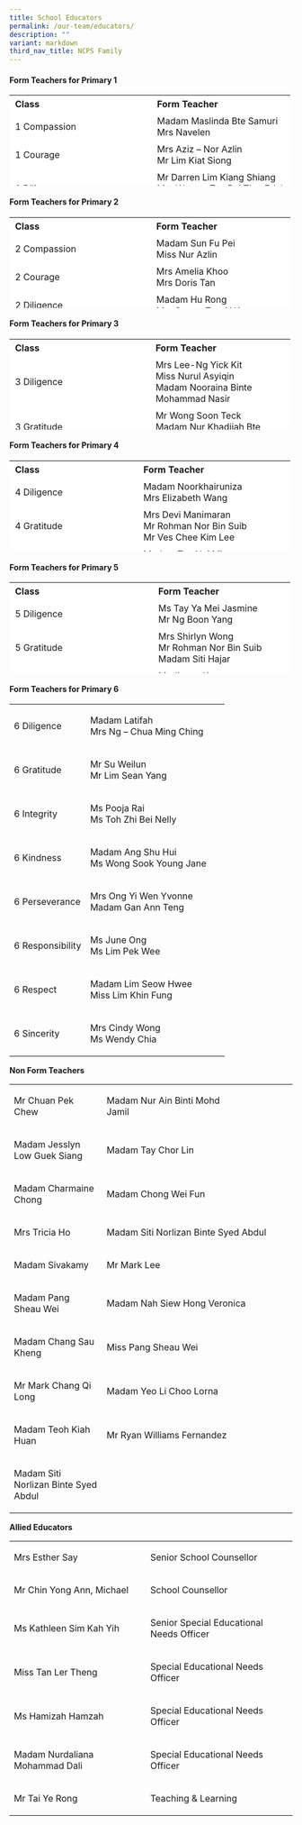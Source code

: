 ```yaml
---
title: School Educators
permalink: /our-team/educators/
description: ""
variant: markdown
third_nav_title: NCPS Family
---
```

#### Form Teachers for Primary 1

<table border="0" style="box-sizing: inherit; border-collapse: collapse; border-spacing: 0px; max-width: 100%; height: 161px; width: 500px;"><tbody style="box-sizing: inherit;"><tr border="1" style="box-sizing: inherit; background: rgb(255, 255, 255); height: 23px;"><td border="0" style="box-sizing: inherit; padding: 5px 10px; width: 326.35px; height: 23px;"><b>Class</b></td><td border="0" style="box-sizing: inherit; padding: 5px 10px; width: 200px; height: 23px;"><b>Form Teacher</b></td></tr><tr style="box-sizing: inherit; background: rgb(255, 255, 255); height: 23px;"><td style="box-sizing: inherit; padding: 5px 10px; width: 326.35px; height: 23px;">1 Compassion</td><td style="box-sizing: inherit; padding: 5px 10px; width: 337.837px; height: 23px;">Madam Maslinda Bte Samuri <br>Mrs Navelen</td></tr><tr style="box-sizing: inherit; background: rgb(255, 255, 255); height: 23px;"><td style="box-sizing: inherit; padding: 5px 10px; width: 326.35px; height: 23px;">1 Courage</td><td style="box-sizing: inherit; padding: 5px 10px; width: 337.837px; height: 23px;">Mrs Aziz – Nor Azlin<br>Mr Lim Kiat Siong</td></tr><tr style="box-sizing: inherit; background: rgb(255, 255, 255); height: 23px;"><td style="box-sizing: inherit; padding: 5px 10px; width: 326.35px; height: 23px;">1 Diligence</td><td style="box-sizing: inherit; padding: 5px 10px; width: 337.837px; height: 23px;">Mr Darren Lim Kiang Shiang<br>Mrs Wong –&nbsp;Tan Rui Ting Edel Alica</td></tr><tr style="box-sizing: inherit; background: rgb(255, 255, 255);"><td style="box-sizing: inherit; padding: 5px 10px; width: 326.35px;">1 Gratitude</td><td style="box-sizing: inherit; padding: 5px 10px; width: 337.837px;">Mrs Regina Soh<br>Mr Adam Bin Mohamed Ali</td></tr><tr style="box-sizing: inherit; background: rgb(255, 255, 255); height: 23px;"><td style="box-sizing: inherit; padding: 5px 10px; width: 326.35px; height: 23px;">1 Integrity</td><td style="box-sizing: inherit; padding: 5px 10px; width: 337.837px; height: 23px;">Mrs Tan Su Zhen Jasmine <br>Madam Kiu Kwee Fern</td></tr><tr style="box-sizing: inherit; background: rgb(255, 255, 255); height: 23px;"><td style="box-sizing: inherit; padding: 5px 10px; width: 326.35px; height: 23px;">1 Kindness</td><td style="box-sizing: inherit; padding: 5px 10px; width: 337.837px; height: 23px;">Madam Muliyati<br>Ms Lee Yan Ting Cheryl</td></tr><tr style="box-sizing: inherit; background: rgb(255, 255, 255); height: 23px;"><td style="box-sizing: inherit; padding: 5px 10px; width: 326.35px; height: 23px;">1 Perseverance</td><td style="box-sizing: inherit; padding: 5px 10px; width: 337.837px; height: 23px;">Mrs Cheng Bee Leng<br>Madam Tang Zhu Min</td></tr><tr style="box-sizing: inherit; background: rgb(255, 255, 255);"><td style="box-sizing: inherit; padding: 5px 10px; width: 326.35px;">1 Responsibility</td><td style="box-sizing: inherit; padding: 5px 10px; width: 337.837px;">Madam Ho Ju Lee<br>Madam Chen Yan</td></tr><tr style="box-sizing: inherit; background: rgb(255, 255, 255); height: 23px;"><td style="box-sizing: inherit; padding: 5px 10px; width: 326.35px; height: 23px;">1 Respect</td><td style="box-sizing: inherit; padding: 5px 10px; width: 337.837px; height: 23px;">Mr Chan Wei Hao</td></tr><tr style="box-sizing: inherit; background: rgb(255, 255, 255);"><td style="box-sizing: inherit; padding: 5px 10px; width: 326.35px;">1 Sincerity</td><td style="box-sizing: inherit; padding: 5px 10px; width: 337.837px;">Madam Nurnazlin Bte Zainuden<br>Ms Liu Lanying</td></tr></tbody></table>



#### Form Teachers for Primary 2
<table border="0" style="box-sizing: inherit; border-collapse: collapse; border-spacing: 0px; max-width: 100%; height: 161px; width: 500px;"><tbody style="box-sizing: inherit;"><tr border="1" style="box-sizing: inherit; background: rgb(255, 255, 255); height: 23px;"><td border="0" style="box-sizing: inherit; padding: 5px 10px; width: 326.35px; height: 23px;"><b>Class</b></td><td border="0" style="box-sizing: inherit; padding: 5px 10px; width: 200px; height: 23px;"><b>Form Teacher</b></td></tr><tr style="box-sizing: inherit; background: rgb(255, 255, 255); height: 23px;"><td style="box-sizing: inherit; padding: 5px 10px; width: 326.35px; height: 23px;">2 Compassion</td><td style="box-sizing: inherit; padding: 5px 10px; width: 337.837px; height: 23px;">Madam Sun Fu Pei<br>Miss Nur Azlin</td></tr><tr style="box-sizing: inherit; background: rgb(255, 255, 255); height: 23px;"><td style="box-sizing: inherit; padding: 5px 10px; width: 326.35px; height: 23px;">2 Courage</td><td style="box-sizing: inherit; padding: 5px 10px; width: 337.837px; height: 23px;">Mrs Amelia Khoo<br>Mrs Doris Tan</td></tr><tr style="box-sizing: inherit; background: rgb(255, 255, 255); height: 23px;"><td style="box-sizing: inherit; padding: 5px 10px; width: 326.35px; height: 23px;">2 Diligence</td><td style="box-sizing: inherit; padding: 5px 10px; width: 337.837px; height: 23px;">Madam Hu Rong<br>Mrs Song- Tan Ai Koon</td></tr><tr style="box-sizing: inherit; background: rgb(255, 255, 255);"><td style="box-sizing: inherit; padding: 5px 10px; width: 326.35px;">2 Gratitude</td><td style="box-sizing: inherit; padding: 5px 10px; width: 337.837px;">Mrs Joyce Chng<br>Mr Chee Sze Yeow</td></tr><tr style="box-sizing: inherit; background: rgb(255, 255, 255); height: 23px;"><td style="box-sizing: inherit; padding: 5px 10px; width: 326.35px; height: 23px;">2 Integrity</td><td style="box-sizing: inherit; padding: 5px 10px; width: 337.837px; height: 23px;">Miss Manisha Suruchand <br>Madam Chuan Ai Ling</td></tr><tr style="box-sizing: inherit; background: rgb(255, 255, 255); height: 23px;"><td style="box-sizing: inherit; padding: 5px 10px; width: 326.35px; height: 23px;">2 Kindness</td><td style="box-sizing: inherit; padding: 5px 10px; width: 337.837px; height: 23px;">Ms Yvonne Loh<br>Mrs Chua Puay Hwa</td></tr><tr style="box-sizing: inherit; background: rgb(255, 255, 255); height: 23px;"><td style="box-sizing: inherit; padding: 5px 10px; width: 326.35px; height: 23px;">2 Perseverance</td><td style="box-sizing: inherit; padding: 5px 10px; width: 337.837px; height: 23px;">Madam Joslyn Huang Jinling<br>Mrs Annie Ng</td></tr><tr style="box-sizing: inherit; background: rgb(255, 255, 255);"><td style="box-sizing: inherit; padding: 5px 10px; width: 326.35px;">2 Responsibility</td><td style="box-sizing: inherit; padding: 5px 10px; width: 337.837px;">Madam Nur Syairah Mohamed Hassan<br>Madam Chee Kim Kiau</td></tr><tr style="box-sizing: inherit; background: rgb(255, 255, 255); height: 23px;"><td style="box-sizing: inherit; padding: 5px 10px; width: 326.35px; height: 23px;">2 Respect</td><td style="box-sizing: inherit; padding: 5px 10px; width: 337.837px; height: 23px;">Miss Quah Hwee Loo<br>Madam Stella Chia Yoke Yeng</td></tr><tr style="box-sizing: inherit; background: rgb(255, 255, 255);"><td style="box-sizing: inherit; padding: 5px 10px; width: 326.35px;">2 Sincerity</td><td style="box-sizing: inherit; padding: 5px 10px; width: 337.837px;">Mrs Angela Chew<br>Miss Tang Souw Ying</td></tr></tbody></table>


#### Form Teachers for Primary 3
<table border="0" style="box-sizing: inherit; border-collapse: collapse; border-spacing: 0px; max-width: 100%; height: 161px; width: 500px;"><tbody style="box-sizing: inherit;"><tr border="1" style="box-sizing: inherit; background: rgb(255, 255, 255); height: 23px;"><td border="0" style="box-sizing: inherit; padding: 5px 10px; width: 326.35px; height: 23px;"><b>Class</b></td><td border="0" style="box-sizing: inherit; padding: 5px 10px; width: 200px; height: 23px;"><b>Form Teacher</b></td></tr><tr style="box-sizing: inherit; background: rgb(255, 255, 255); height: 23px;"><td style="box-sizing: inherit; padding: 5px 10px; width: 326.35px; height: 23px;">3 Diligence</td><td style="box-sizing: inherit; padding: 5px 10px; width: 337.837px; height: 23px;">Mrs Lee-Ng Yick Kit<br>Miss Nurul Asyiqin<br>Madam Nooraina Binte Mohammad Nasir</td></tr><tr style="box-sizing: inherit; background: rgb(255, 255, 255);"><td style="box-sizing: inherit; padding: 5px 10px; width: 326.35px;">3 Gratitude</td><td style="box-sizing: inherit; padding: 5px 10px; width: 337.837px;">Mr Wong Soon Teck<br>Madam Nur Khadijah Bte Zainal Ariffin</td></tr><tr style="box-sizing: inherit; background: rgb(255, 255, 255); height: 23px;"><td style="box-sizing: inherit; padding: 5px 10px; width: 326.35px; height: 23px;">3 Integrity</td><td style="box-sizing: inherit; padding: 5px 10px; width: 337.837px; height: 23px;">Madam Yap Lee Shan <br>Mr Erwin Rohman</td></tr><tr style="box-sizing: inherit; background: rgb(255, 255, 255); height: 23px;"><td style="box-sizing: inherit; padding: 5px 10px; width: 326.35px; height: 23px;">3 Kindness</td><td style="box-sizing: inherit; padding: 5px 10px; width: 337.837px; height: 23px;">Mrs Fares<br>Ms Lim Yen Mei Amanda</td></tr><tr style="box-sizing: inherit; background: rgb(255, 255, 255); height: 23px;"><td style="box-sizing: inherit; padding: 5px 10px; width: 326.35px; height: 23px;">3 Perseverance</td><td style="box-sizing: inherit; padding: 5px 10px; width: 337.837px; height: 23px;">Madam Felicia Ho Mee Li</td></tr><tr style="box-sizing: inherit; background: rgb(255, 255, 255);"><td style="box-sizing: inherit; padding: 5px 10px; width: 326.35px;">3 Responsibility</td><td style="box-sizing: inherit; padding: 5px 10px; width: 337.837px;">Madam Priya D/O Jairam<br>Miss Qian Meng Meng</td></tr><tr style="box-sizing: inherit; background: rgb(255, 255, 255); height: 23px;"><td style="box-sizing: inherit; padding: 5px 10px; width: 326.35px; height: 23px;">3 Respect</td><td style="box-sizing: inherit; padding: 5px 10px; width: 337.837px; height: 23px;">Madam Tang Li Kuon<br>Madam Siti Nur Aisyah Azm</td></tr><tr style="box-sizing: inherit; background: rgb(255, 255, 255);"><td style="box-sizing: inherit; padding: 5px 10px; width: 326.35px;">3 Sincerity</td><td style="box-sizing: inherit; padding: 5px 10px; width: 337.837px;">Madam Ho Wah May<br>Mr Robert Poh</td></tr></tbody></table>


#### Form Teachers for Primary 4
<table border="0" style="box-sizing: inherit; border-collapse: collapse; border-spacing: 0px; max-width: 100%; height: 161px; width: 500px;"><tbody style="box-sizing: inherit;"><tr border="1" style="box-sizing: inherit; background: rgb(255, 255, 255); height: 23px;"><td border="0" style="box-sizing: inherit; padding: 5px 10px; width: 326.35px; height: 23px;"><b>Class</b></td><td border="0" style="box-sizing: inherit; padding: 5px 10px; width: 200px; height: 23px;"><b>Form Teacher</b></td></tr><tr style="box-sizing: inherit; background: rgb(255, 255, 255); height: 23px;"><td style="box-sizing: inherit; padding: 5px 10px; width: 326.35px; height: 23px;">4 Diligence</td><td style="box-sizing: inherit; padding: 5px 10px; width: 337.837px; height: 3px;">Madam&nbsp;Noorkhairuniza<br>Mrs Elizabeth Wang</td></tr><tr style="box-sizing: inherit; background: rgb(255, 255, 255);"><td style="box-sizing: inherit; padding: 5px 10px; width: 326.35px;">4 Gratitude</td><td style="box-sizing: inherit; padding: 5px 10px; width: 337.837px;">Mrs Devi Manimaran<br>Mr Rohman Nor Bin Suib<br>Mr Ves Chee Kim Lee</td></tr><tr style="box-sizing: inherit; background: rgb(255, 255, 255); height: 23px;"><td style="box-sizing: inherit; padding: 5px 10px; width: 326.35px; height: 23px;">4 Integrity</td><td style="box-sizing: inherit; padding: 5px 10px; width: 337.837px; height: 23px;">Madam Tan Hui Mien <br>Mr Heng Liak Kia</td></tr><tr style="box-sizing: inherit; background: rgb(255, 255, 255); height: 23px;"><td style="box-sizing: inherit; padding: 5px 10px; width: 326.35px; height: 23px;">4 Kindness</td><td style="box-sizing: inherit; padding: 5px 10px; width: 337.837px; height: 23px;">Madam Haryani<br>Mrs Wendy Low</td></tr><tr style="box-sizing: inherit; background: rgb(255, 255, 255); height: 23px;"><td style="box-sizing: inherit; padding: 5px 10px; width: 326.35px; height: 23px;">4 Perseverance</td><td style="box-sizing: inherit; padding: 5px 10px; width: 337.837px; height: 23px;">Mrs Jessy Low<br>Miss Putri</td></tr><tr style="box-sizing: inherit; background: rgb(255, 255, 255);"><td style="box-sizing: inherit; padding: 5px 10px; width: 326.35px;">4 Responsibility</td><td style="box-sizing: inherit; padding: 5px 10px; width: 337.837px;">Madam Phua Si Lin<br>Mr Tan Swee Meng</td></tr><tr style="box-sizing: inherit; background: rgb(255, 255, 255); height: 23px;"><td style="box-sizing: inherit; padding: 5px 10px; width: 326.35px; height: 23px;">4 Respect</td><td style="box-sizing: inherit; padding: 5px 10px; width: 337.837px; height: 23px;">Ms Yeo Kah Gek<br>Ms Rachel Yang</td></tr><tr style="box-sizing: inherit; background: rgb(255, 255, 255);"><td style="box-sizing: inherit; padding: 5px 10px; width: 326.35px;">4 Sincerity</td><td style="box-sizing: inherit; padding: 5px 10px; width: 337.837px;">Madam Ildasolha Binte Jamari<br>Mr Wilson Poh</td></tr></tbody></table>




#### Form Teachers for Primary 5
<table border="0" style="box-sizing: inherit; border-collapse: collapse; border-spacing: 0px; max-width: 100%; height: 161px; width: 500px;"><tbody style="box-sizing: inherit;"><tr border="1" style="box-sizing: inherit; background: rgb(255, 255, 255); height: 23px;"><td border="0" style="box-sizing: inherit; padding: 5px 10px; width: 326.35px; height: 23px;"><b>Class</b></td><td border="0" style="box-sizing: inherit; padding: 5px 10px; width: 200px; height: 23px;"><b>Form Teacher</b></td></tr><tr style="box-sizing: inherit; background: rgb(255, 255, 255); height: 23px;"><td style="box-sizing: inherit; padding: 5px 10px; width: 326.35px; height: 23px;">5 Diligence</td><td style="box-sizing: inherit; padding: 5px 10px; width: 337.837px; height: 3px;">Ms Tay Ya Mei Jasmine<br>Mr Ng Boon Yang</td></tr><tr style="box-sizing: inherit; background: rgb(255, 255, 255);"><td style="box-sizing: inherit; padding: 5px 10px; width: 326.35px;">5 Gratitude</td><td style="box-sizing: inherit; padding: 5px 10px; width: 337.837px;">Mrs Shirlyn Wong<br>Mr Rohman Nor Bin Suib<br>Madam Siti Hajar</td></tr><tr style="box-sizing: inherit; background: rgb(255, 255, 255); height: 23px;"><td style="box-sizing: inherit; padding: 5px 10px; width: 326.35px; height: 23px;">5 Integrity</td><td style="box-sizing: inherit; padding: 5px 10px; width: 337.837px; height: 23px;">Mr Jimmy Kong <br>Madam Cinthia Tan</td></tr><tr style="box-sizing: inherit; background: rgb(255, 255, 255); height: 23px;"><td style="box-sizing: inherit; padding: 5px 10px; width: 326.35px; height: 23px;">5 Kindness</td><td style="box-sizing: inherit; padding: 5px 10px; width: 337.837px; height: 23px;">Mr Belden Koh Yong Wei<br>Mrs Ang Hwee Ming Victoria</td></tr><tr style="box-sizing: inherit; background: rgb(255, 255, 255); height: 23px;"><td style="box-sizing: inherit; padding: 5px 10px; width: 326.35px; height: 23px;">5 Perseverance</td><td style="box-sizing: inherit; padding: 5px 10px; width: 337.837px; height: 23px;">Ms Sharon Tan<br>Madam Margie Tang</td></tr><tr style="box-sizing: inherit; background: rgb(255, 255, 255);"><td style="box-sizing: inherit; padding: 5px 10px; width: 326.35px;">5 Responsibility</td><td style="box-sizing: inherit; padding: 5px 10px; width: 337.837px;">Mrs Kin–Lim Lay Choon<br>Madam Norliza</td></tr><tr style="box-sizing: inherit; background: rgb(255, 255, 255); height: 23px;"><td style="box-sizing: inherit; padding: 5px 10px; width: 326.35px; height: 23px;">5 Respect</td><td style="box-sizing: inherit; padding: 5px 10px; width: 337.837px; height: 23px;">Madam Tan Bee Khuan Sally<br>Ms Jennifer Pang</td></tr><tr style="box-sizing: inherit; background: rgb(255, 255, 255);"><td style="box-sizing: inherit; padding: 5px 10px; width: 326.35px;">5 Sincerity</td><td style="box-sizing: inherit; padding: 5px 10px; width: 337.837px;">Madam Tan Si Yu Elista<br>Madam Tay Loo Theng Joanne</td></tr></tbody></table>


#### Form Teachers for Primary 6
<table><tbody><tr><td rowspan="1" colspan="1"><p style="box-sizing: inherit; font-size: 1em;">6 Diligence</p></td><td rowspan="1" colspan="1"><p style="box-sizing: inherit; font-size: 1em;">Madam Latifah<br>Mrs Ng – Chua Ming Ching&nbsp;&nbsp;&nbsp;&nbsp;&nbsp;&nbsp;&nbsp;</p></td></tr><tr><td rowspan="1" colspan="1"><p style="box-sizing: inherit; font-size: 1em;">6 Gratitude</p></td><td rowspan="1" colspan="1"><p style="box-sizing: inherit; font-size: 1em;">Mr Su Weilun<br>Mr Lim Sean Yang</p></td></tr><tr><td rowspan="1" colspan="1"><p style="box-sizing: inherit; font-size: 1em;">6 Integrity</p></td><td rowspan="1" colspan="1"><p style="box-sizing: inherit; font-size: 1em;">Ms Pooja Rai<br>Ms Toh Zhi Bei Nelly</p></td></tr><tr><td rowspan="1" colspan="1"><p style="box-sizing: inherit; font-size: 1em;">6 Kindness</p></td><td rowspan="1" colspan="1"><p style="box-sizing: inherit; font-size: 1em;"> Madam Ang Shu Hui<br>Ms Wong Sook Young Jane</p></td></tr><tr><td rowspan="1" colspan="1"><p style="box-sizing: inherit; font-size: 1em;">6 Perseverance</p></td><td rowspan="1" colspan="1"><p style="box-sizing: inherit; font-size: 1em;">Mrs Ong Yi Wen Yvonne<br>Madam Gan Ann Teng</p></td></tr><tr><td rowspan="1" colspan="1"><p style="box-sizing: inherit; font-size: 1em;">6 Responsibility</p></td><td rowspan="1" colspan="1"><p style="box-sizing: inherit; font-size: 1em;">Ms June Ong<br>Ms Lim Pek Wee</p></td></tr><tr><td rowspan="1" colspan="1"><p style="box-sizing: inherit; font-size: 1em;">6 Respect</p></td><td rowspan="1" colspan="1"><p style="box-sizing: inherit; font-size: 1em;">Madam Lim Seow Hwee<br>Miss Lim Khin Fung</p></td></tr><tr><td rowspan="1" colspan="1"><p style="box-sizing: inherit; font-size: 1em;">6 Sincerity</p></td><td rowspan="1" colspan="1"><p style="box-sizing: inherit; font-size: 1em;">Mrs Cindy Wong<br>Ms Wendy Chia</p></td></tr></tbody></table>

<p><strong>Non Form Teachers</strong></p><table><tbody><tr><td rowspan="1" colspan="1"><p style="box-sizing: inherit; font-size: 1em;">Mr Chuan Pek Chew</p></td><td rowspan="1" colspan="1"><p style="box-sizing: inherit; font-size: 1em;">Madam Nur Ain Binti Mohd Jamil&nbsp;&nbsp;&nbsp;&nbsp;&nbsp;&nbsp;&nbsp;&nbsp;&nbsp;&nbsp;&nbsp;&nbsp;&nbsp;&nbsp;&nbsp;&nbsp;&nbsp;&nbsp;&nbsp;&nbsp;&nbsp;&nbsp;&nbsp;&nbsp;&nbsp;&nbsp;&nbsp;&nbsp;&nbsp;&nbsp;&nbsp;&nbsp;&nbsp;&nbsp;&nbsp;&nbsp;&nbsp;&nbsp;&nbsp;&nbsp;&nbsp;&nbsp;&nbsp;&nbsp;&nbsp;&nbsp;&nbsp;&nbsp;&nbsp;&nbsp;</p></td></tr><tr><td rowspan="1" colspan="1"><p style="box-sizing: inherit; font-size: 1em;">Madam Jesslyn Low Guek Siang</p></td><td rowspan="1" colspan="1"><p style="box-sizing: inherit; font-size: 1em;">Madam Tay Chor Lin</p></td></tr><tr><td rowspan="1" colspan="1"><p style="box-sizing: inherit; font-size: 1em;">Madam Charmaine Chong</p></td><td rowspan="1" colspan="1"><p style="box-sizing: inherit; font-size: 1em;">Madam Chong Wei Fun</p></td></tr><tr><td rowspan="1" colspan="1"><p style="box-sizing: inherit; font-size: 1em;">Mrs Tricia Ho</p></td><td rowspan="1" colspan="1"><p style="box-sizing: inherit; font-size: 1em;">Madam Siti Norlizan Binte Syed Abdul</p></td></tr><tr><td rowspan="1" colspan="1"><p style="box-sizing: inherit; font-size: 1em;">Madam Sivakamy</p></td><td rowspan="1" colspan="1"><p style="box-sizing: inherit; font-size: 1em;">Mr Mark Lee</p></td></tr><tr><td rowspan="1" colspan="1"><p style="box-sizing: inherit; font-size: 1em;">Madam Pang Sheau Wei</p></td><td rowspan="1" colspan="1"><p style="box-sizing: inherit; font-size: 1em;">Madam Nah Siew Hong Veronica </p></td></tr><tr><td rowspan="1" colspan="1"><p style="box-sizing: inherit; font-size: 1em;">Madam Chang Sau Kheng</p></td><td rowspan="1" colspan="1"><p style="box-sizing: inherit; font-size: 1em;">Miss Pang Sheau Wei </p></td></tr><tr><td rowspan="1" colspan="1"><p style="box-sizing: inherit; font-size: 1em;">Mr Mark Chang Qi Long</p></td><td rowspan="1" colspan="1"><p style="box-sizing: inherit; font-size: 1em;">Madam Yeo Li Choo Lorna</p></td></tr><tr><td rowspan="1" colspan="1"><p style="box-sizing: inherit; font-size: 1em;">Madam Teoh Kiah Huan</p></td><td rowspan="1" colspan="1"><p style="box-sizing: inherit; font-size: 1em;">Mr Ryan Williams Fernandez</p></td></tr><tr><td rowspan="1" colspan="1"><p style="box-sizing: inherit; font-size: 1em;">Madam Siti Norlizan Binte Syed Abdul</p></td><td rowspan="1" colspan="1"><p style="box-sizing: inherit; font-size: 1em;"></p></td></tr></tbody></table><p><strong>Allied Educators</strong></p><table><tbody><tr><td rowspan="1" colspan="1"><p style="box-sizing: inherit; font-size: 1em;">Mrs Esther Say&nbsp;&nbsp;&nbsp;&nbsp;&nbsp;&nbsp;&nbsp;&nbsp;&nbsp;&nbsp;&nbsp;&nbsp;&nbsp;&nbsp;&nbsp;&nbsp;&nbsp;&nbsp;&nbsp;&nbsp;&nbsp;&nbsp;&nbsp;</p></td><td rowspan="1" colspan="1"><p style="box-sizing: inherit; font-size: 1em;">Senior School Counsellor</p></td></tr><tr><td rowspan="1" colspan="1"><p style="box-sizing: inherit; font-size: 1em;">Mr Chin Yong Ann, Michael</p></td><td rowspan="1" colspan="1"><p style="box-sizing: inherit; font-size: 1em;">School Counsellor</p></td></tr><tr><td rowspan="1" colspan="1"><p style="box-sizing: inherit; font-size: 1em;">Ms Kathleen Sim Kah Yih</p></td><td rowspan="1" colspan="1"><p style="box-sizing: inherit; font-size: 1em;">Senior Special Educational Needs Officer</p></td></tr><tr><td rowspan="1" colspan="1"><p style="box-sizing: inherit; font-size: 1em;">Miss Tan Ler Theng</p></td><td rowspan="1" colspan="1"><p style="box-sizing: inherit; font-size: 1em;">Special Educational Needs Officer</p></td></tr><tr><td rowspan="1" colspan="1"><p style="box-sizing: inherit; font-size: 1em;">Ms Hamizah Hamzah</p></td><td rowspan="1" colspan="1"><p style="box-sizing: inherit; font-size: 1em;">Special Educational Needs Officer</p></td></tr><tr><td rowspan="1" colspan="1"><p style="box-sizing: inherit; font-size: 1em;">Madam Nurdaliana Mohammad Dali</p></td><td rowspan="1" colspan="1"><p style="box-sizing: inherit; font-size: 1em;">Special Educational Needs Officer</p></td></tr><tr><td rowspan="1" colspan="1"><p style="box-sizing: inherit; font-size: 1em;">Mr Tai Ye Rong</p></td><td rowspan="1" colspan="1"><p style="box-sizing: inherit; font-size: 1em;">Teaching &amp; Learning</p></td></tr></tbody></table>
